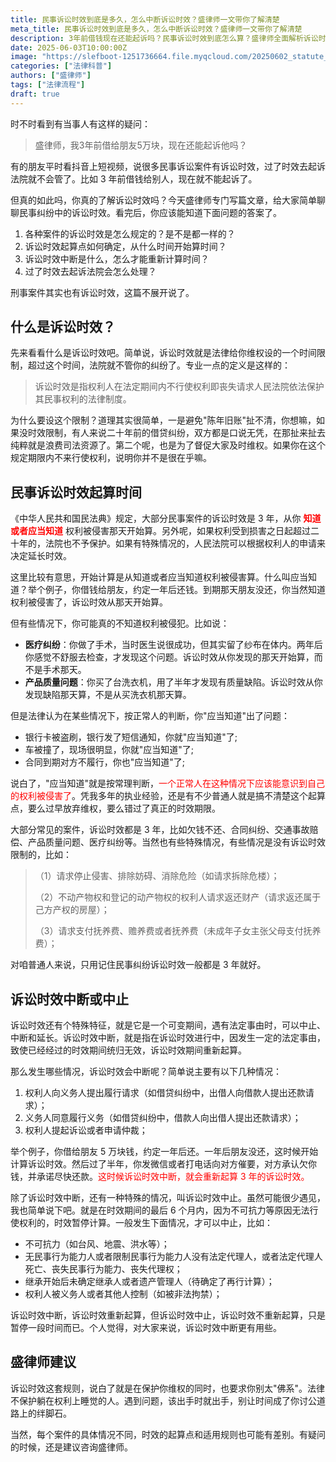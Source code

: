 ```yaml
---
title: 民事诉讼时效到底是多久，怎么中断诉讼时效？盛律师一文带你了解清楚
meta_title: 民事诉讼时效到底是多久，怎么中断诉讼时效？盛律师一文带你了解清楚
description: 3年前借钱现在还能起诉吗？民事诉讼时效到底怎么算？盛律师全面解析诉讼时效制度：大部分民事案件3年时效从"知道或应当知道"权利被侵害开始计算。深度解读时效起算的关键节点，掌握中断时效的有效方法（催款、对方承认、起诉等），了解中止情况及特殊规定。避免因不懂时效规则错失维权良机，助您合理规划诉讼策略，及时有效维护合法权益。
date: 2025-06-03T10:00:00Z
image: "https://slefboot-1251736664.file.myqcloud.com/20250602_statute_of_limitations_cover.webp"
categories: ["法律科普"]
authors: ["盛律师"]
tags: ["法律流程"]
draft: true
---
```


时不时看到有当事人有这样的疑问：

> 盛律师，我3年前借给朋友5万块，现在还能起诉他吗？

有的朋友平时看抖音上短视频，说很多民事诉讼案件有诉讼时效，过了时效去起诉法院就不会管了。比如 3 年前借钱给别人，现在就不能起诉了。

但真的如此吗，你真的了解诉讼时效吗？今天盛律师专门写篇文章，给大家简单聊聊民事纠纷中的诉讼时效。看完后，你应该能知道下面问题的答案了。

1. 各种案件的诉讼时效是怎么规定的？是不是都一样的？
2. 诉讼时效起算点如何确定，从什么时间开始算时间？
3. 诉讼时效中断是什么，怎么才能重新计算时间？
4. 过了时效去起诉法院会怎么处理？

刑事案件其实也有诉讼时效，这篇不展开说了。

## 什么是诉讼时效？

先来看看什么是诉讼时效吧。简单说，诉讼时效就是法律给你维权设的一个时间限制，超过这个时间，法院就不管你的纠纷了。专业一点的定义是这样的：

> 诉讼时效是指权利人在法定期间内不行使权利即丧失请求人民法院依法保护其民事权利的法律制度。

为什么要设这个限制？道理其实很简单，一是避免"陈年旧账"扯不清，你想嘛，如果没时效限制，有人来说二十年前的借贷纠纷，双方都是口说无凭，在那扯来扯去纯粹就是浪费司法资源了。第二个呢，也是为了督促大家及时维权。如果你在这个规定期限内不来行使权利，说明你并不是很在乎嘛。

## 民事诉讼时效起算时间

《中华人民共和国民法典》规定，大部分民事案件的诉讼时效是 3 年，从你 **<span style="color: red;">知道或者应当知道</span>** 权利被侵害那天开始算。另外呢，如果权利受到损害之日起超过二十年的，法院也不予保护。如果有特殊情况的，人民法院可以根据权利人的申请来决定延长时效。

这里比较有意思，开始计算是从知道或者应当知道权利被侵害算。什么叫应当知道？举个例子，你借钱给朋友，约定一年后还钱。到期那天朋友没还，你当然知道权利被侵害了，诉讼时效从那天开始算。

但有些情况下，你可能真的不知道权利被侵犯。比如说：

- **医疗纠纷**：你做了手术，当时医生说很成功，但其实留了纱布在体内。两年后你感觉不舒服去检查，才发现这个问题。诉讼时效从你发现的那天开始算，而不是手术那天。
- **产品质量问题**：你买了台洗衣机，用了半年才发现有质量缺陷。诉讼时效从你发现缺陷那天算，不是从买洗衣机那天算。

但是法律认为在某些情况下，按正常人的判断，你"应当知道"出了问题：

- 银行卡被盗刷，银行发了短信通知，你就"应当知道"了;
- 车被撞了，现场很明显，你就"应当知道"了;
- 合同到期对方不履行，你也"应当知道"了;

说白了，"应当知道"就是按常理判断，<span style="color: red;">一个正常人在这种情况下应该能意识到自己的权利被侵害了</span>。凭我多年的执业经验，还是有不少普通人就是搞不清楚这个起算点，要么过早放弃维权，要么错过了真正的时效期限。

大部分常见的案件，诉讼时效都是 3 年，比如欠钱不还、合同纠纷、交通事故赔偿、产品质量问题、医疗纠纷等。当然也有些特殊情况，有些情况是没有诉讼时效限制的，比如：

> （1）请求停止侵害、排除妨碍、消除危险（如请求拆除危楼）；
> 
> （2）不动产物权和登记的动产物权的权利人请求返还财产（请求返还属于己方产权的房屋）；
> 
> （3）请求支付抚养费、赡养费或者抚养费（未成年子女主张父母支付抚养费）；

对咱普通人来说，只用记住民事纠纷诉讼时效一般都是 3 年就好。

## 诉讼时效中断或中止

诉讼时效还有个特殊特征，就是它是一个可变期间，遇有法定事由时，可以中止、中断和延长。诉讼时效中断，就是指在诉讼时效进行中，因发生一定的法定事由，致使已经经过的时效期间统归无效，诉讼时效期间重新起算。

那么发生哪些情况，诉讼时效会中断呢？简单说主要有以下几种情况：

1. 权利人向义务人提出履行请求（如借贷纠纷中，出借人向借款人提出还款请求）；
2. 义务人同意履行义务（如借贷纠纷中，借款人向出借人提出还款请求）；
3. 权利人提起诉讼或者申请仲裁；

举个例子，你借给朋友 5 万块钱，约定一年后还。一年后朋友没还，这时候开始计算诉讼时效。然后过了半年，你发微信或者打电话向对方催要，对方承认欠你钱，并承诺尽快还款。<span style="color: red;">这时候诉讼时效中断，就会重新起算 3 年的诉讼时效。</span>

除了诉讼时效中断，还有一种特殊的情况，叫诉讼时效中止。虽然可能很少遇见，我也简单说下吧。就是在时效期间的最后 6 个月内，因为不可抗力等原因无法行使权利的，时效暂停计算。一般发生下面情况，才可以中止，比如：

- 不可抗力（如台风、地震、洪水等）；
- 无民事行为能力人或者限制民事行为能力人没有法定代理人，或者法定代理人死亡、丧失民事行为能力、丧失代理权；
- 继承开始后未确定继承人或者遗产管理人（待确定了再行计算）；
- 权利人被义务人或者其他人控制（如被非法拘禁）；

诉讼时效中断，诉讼时效重新起算，但诉讼时效中止，诉讼时效不重新起算，只是暂停一段时间而已。个人觉得，对大家来说，诉讼时效中断更有用些。

## 盛律师建议

诉讼时效这套规则，说白了就是在保护你维权的同时，也要求你别太"佛系"。法律不保护躺在权利上睡觉的人。遇到问题，该出手时就出手，别让时间成了你讨公道路上的绊脚石。

当然，每个案件的具体情况不同，时效的起算点和适用规则也可能有差别。有疑问的时候，还是建议咨询盛律师。